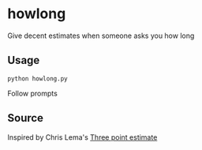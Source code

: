 # howlong

Give decent estimates when someone asks you how long

## Usage

    python howlong.py

Follow prompts

## Source

Inspired by Chris Lema's [Three point estimate](https://www.youtube.com/watch?v=Am9tlsmcnPI)

